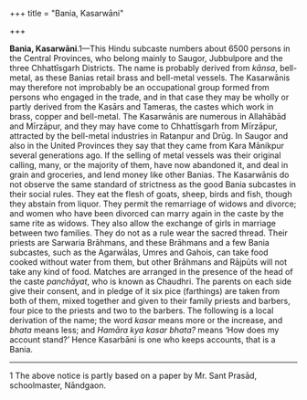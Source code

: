 +++
title = "Bania, Kasarwāni"

+++

**Bania, Kasarwāni**.1—This Hindu subcaste numbers about 6500 persons in the Central Provinces, who belong mainly to Saugor, Jubbulpore and the three Chhattīsgarh Districts. The name is probably derived from *kānsa*, bell-metal, as these Banias retail brass and bell-metal vessels. The Kasarwānis may therefore not improbably be an occupational group formed from persons who engaged in the trade, and in that case they may be wholly or partly derived from the Kasārs and Tameras, the castes which work in brass, copper and bell-metal. The Kasarwānis are numerous in Allahābād and Mīrzāpur, and they may have come to Chhattīsgarh from Mīrzāpur, attracted by the bell-metal industries in Ratanpur and Drūg. In Saugor and also in the United Provinces they say that they came from Kara Mānikpur several generations ago. If the selling of metal vessels was their original calling, many, or the majority of them, have now abandoned it, and deal in grain and groceries, and lend money like other Banias. The Kasarwānis do not observe the same standard of strictness as the good Bania subcastes in their social rules. They eat the flesh of goats, sheep, birds and fish, though they abstain from liquor. They permit the remarriage of widows and divorce; and women who have been divorced can marry again in the caste by the same rite as widows. They also allow the exchange of girls in marriage between two families. They do not as a rule wear the sacred thread. Their priests are Sarwaria Brāhmans, and these Brāhmans and a few Bania subcastes, such as the Agarwālas, Umres and Gahois, can take food cooked without water from them, but other Brāhmans and Rājpūts will not take any kind of food. Matches are arranged in the presence of the head of the caste *panchāyat*, who is known as Chaudhri. The parents on each side give their consent, and in pledge of it six pice \(farthings\) are taken from both of them, mixed together and given to their family priests and barbers, four pice to the priests and two to the barbers. The following is a local derivation of the name; the word *kasar* means more or the increase, and *bhata* means less; and *Hamāra kya kasar bhata?* means ‘How does my account stand?’ Hence Kasarbāni is one who keeps accounts, that is a Bania. 

___________________

1 The above notice is partly based on a paper by Mr. Sant Prasād, schoolmaster, Nāndgaon. 


